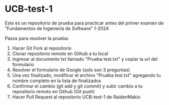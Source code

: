 # UCB-test-1
Este es un repositorio de prueba para practicar antes del primer examen de "Fundamentos de Ingeniería de Software" 1-2024

Pasos para resolver la prueba:
1. Hacer Git Fork al repositorio
2. Clonar repositorio remoto en Github a tu local
3. Ingresar al documento txt llamado "Prueba test.txt" y copiar la url del formulario
4. Resolver el formulario de Google (solo son 3 preguntas)
5. Una vez finalizado, modificar el archivo "Prueba test.txt" agregando tu nombre completo en la lista de finalizados
6. Confirmar el cambio (git add y git commit) y subir cambio a tu repositorio remoto en Github (Git push)
7. Hacer Pull Request al repositorio UCB-test-1 de RaidenMakio
